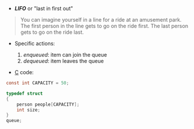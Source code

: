 - **_LIFO_** or "last in first out"


 >You can imagine yourself in a line for a ride at an amusement park. The first person in the line gets to go on the ride first. The last person gets to go on the ride last.


- Specific actions:
	1. _enqueued_: item can join the queue
	2. _dequeued_: item leaves the queue


- [C](contents-c.md) code:

```c
const int CAPACITY = 50;

typedef struct
{
    person people[CAPACITY];
    int size;
}
queue;
```